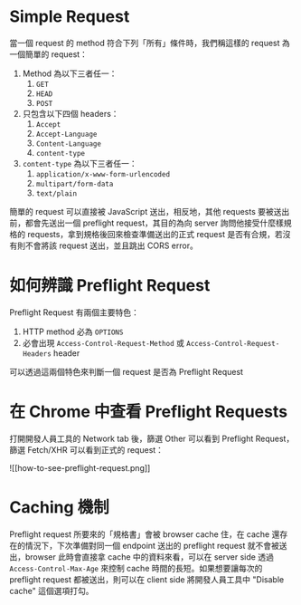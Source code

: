 # Simple Request

當一個 request 的 method 符合下列「所有」條件時，我們稱這樣的 request 為一個簡單的 request：

1. Method 為以下三者任一：
    1. `GET`
    2. `HEAD`
    3. `POST`
2. 只包含以下四個 headers：
    1. `Accept`
    2. `Accept-Language`
    3. `Content-Language`
    4. `content-type`
3. `content-type` 為以下三者任一：
    1. `application/x-www-form-urlencoded`
    2. `multipart/form-data`
    3. `text/plain`

簡單的 request 可以直接被 JavaScript 送出，相反地，其他 requests 要被送出前，都會先送出一個 preflight request，其目的為向 server 詢問他接受什麼樣規格的 requests，拿到規格後回來檢查準備送出的正式 request 是否有合規，若沒有則不會將該 request 送出，並且跳出 CORS error。

# 如何辨識 Preflight Request

Preflight Request 有兩個主要特色：

1. HTTP method 必為 `OPTIONS`
2. 必會出現 `Access-Control-Request-Method` 或 `Access-Control-Request-Headers` header

可以透過這兩個特色來判斷一個 request 是否為 Preflight Request

# 在 Chrome 中查看 Preflight Requests

打開開發人員工具的 Network tab 後，篩選 Other 可以看到 Preflight Request，篩選 Fetch/XHR 可以看到正式的 request：

![[how-to-see-preflight-request.png]]

# Caching 機制

Preflight request 所要來的「規格書」會被 browser cache 住，在 cache 還存在的情況下，下次準備對同一個 endpoint 送出的 preflight request 就不會被送出，browser 此時會直接拿 cache 中的資料來看，可以在 server side 透過 `Access-Control-Max-Age` 來控制 cache 時間的長短。如果想要讓每次的 preflight request 都被送出，則可以在 client side 將開發人員工具中 "Disable cache" 這個選項打勾。
